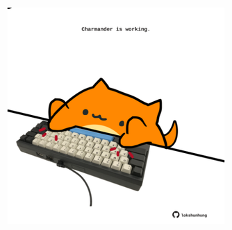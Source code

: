 <!-- built at 03/05/2022, 19:00:48 UTC -->
<p align="center">
  <img width="500" height="500" src="./ReadmeImage.svg">
</p>
